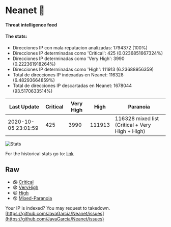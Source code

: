 # Neanet :hocho:
#### Threat intelligence feed
#### The stats:

- Direcciones IP con mala reputacion analizadas: 1794372 (100%)
- Direcciones IP determinadas como 'Critical':  425 (0.0236851667324%)
- Direcciones IP determinadas como 'Very High':  3990 (0.222361918264%)
- Direcciones IP determinadas como 'High':  111913 (6.23688956359)
- Total de direcciones IP indexadas en Neanet:  116328 (6.48293664859%)
- Total de direcciones IP descartadas en Neanet:  1678044 (93.5170633514%)

| Last Update | Critical | Very High | High | Paranoia |
| --- | --- | --- | --- | --- |
| 2020-10-05 23:01:59 | 425 | 3990 | 111913 | 116328 mixed list (Critical + Very High + High)|

![Stats](https://docs.google.com/spreadsheets/d/e/2PACX-1vSnaNMIXVabIpDJjufMlzH7poXnshF3mgd8Is1g9ytUEzVsP5my4Trn8f-xkoLLQ38xpL3HtmUexLo6/pubchart?oid=501124687&format=image)

For the historical stats go to: [link](/stats.csv)
## Raw
- :scream: [Critical](https://raw.githubusercontent.com/JavaGarcia/Neanet/master/blacklists/neanet_critical.txt)
- :fearful: [VeryHigh](https://raw.githubusercontent.com/JavaGarcia/Neanet/master/blacklists/neanet_veryHigh.txtt)
- :frowning: [High](https://raw.githubusercontent.com/JavaGarcia/Neanet/master/blacklists/neanet_high.txt)
- :dizzy_face: [Mixed-Paranoia](https://raw.githubusercontent.com/JavaGarcia/Neanet/master/blacklists/neanet_all.txt)


Your IP is indexed? You may request to takedown. [https://github.com/JavaGarcia/Neanet/issues](https://github.com/JavaGarcia/Neanet/issues)



























































































































































































































































































































































































































































































































































































































































































































































































































































































































































































































































































































































































































































































